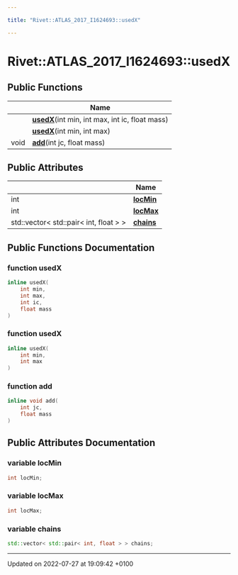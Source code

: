 ```yaml
---

title: "Rivet::ATLAS_2017_I1624693::usedX"

---
```


# Rivet::ATLAS_2017_I1624693::usedX





## Public Functions

|                | Name           |
| -------------- | -------------- |
| | **[usedX](http://example.org/classes/structrivet_1_1atlas__2017__i1624693_1_1usedx/#function-usedx)**(int min, int max, int ic, float mass) |
| | **[usedX](http://example.org/classes/structrivet_1_1atlas__2017__i1624693_1_1usedx/#function-usedx)**(int min, int max) |
| void | **[add](http://example.org/classes/structrivet_1_1atlas__2017__i1624693_1_1usedx/#function-add)**(int jc, float mass) |

## Public Attributes

|                | Name           |
| -------------- | -------------- |
| int | **[locMin](http://example.org/classes/structrivet_1_1atlas__2017__i1624693_1_1usedx/#variable-locmin)**  |
| int | **[locMax](http://example.org/classes/structrivet_1_1atlas__2017__i1624693_1_1usedx/#variable-locmax)**  |
| std::vector< std::pair< int, float > > | **[chains](http://example.org/classes/structrivet_1_1atlas__2017__i1624693_1_1usedx/#variable-chains)**  |

## Public Functions Documentation

### function usedX

```cpp
inline usedX(
    int min,
    int max,
    int ic,
    float mass
)
```


### function usedX

```cpp
inline usedX(
    int min,
    int max
)
```


### function add

```cpp
inline void add(
    int jc,
    float mass
)
```


## Public Attributes Documentation

### variable locMin

```cpp
int locMin;
```


### variable locMax

```cpp
int locMax;
```


### variable chains

```cpp
std::vector< std::pair< int, float > > chains;
```


-------------------------------

Updated on 2022-07-27 at 19:09:42 +0100
